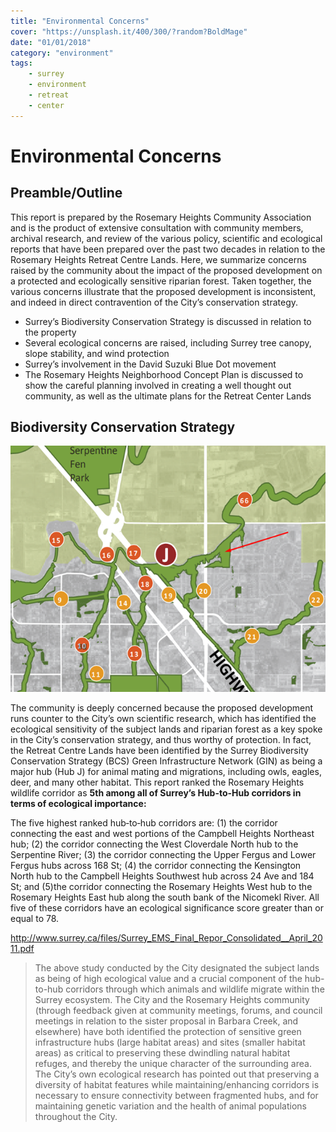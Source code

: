 ```yaml
---
title: "Environmental Concerns"
cover: "https://unsplash.it/400/300/?random?BoldMage"
date: "01/01/2018"
category: "environment"
tags:
    - surrey
    - environment
    - retreat
    - center
---
```

# Environmental Concerns

## Preamble/Outline

This report is prepared by the Rosemary Heights Community Association and is the product of extensive consultation with community members, archival research, and review of the various policy, scientific and ecological reports that have been prepared over the past two decades in relation to the Rosemary Heights Retreat Centre Lands. Here, we summarize concerns raised by the community about the impact of the proposed development on a protected and ecologically sensitive riparian forest. Taken together, the various concerns illustrate that the proposed development is inconsistent, and indeed in direct contravention of the City’s conservation strategy.
* Surrey’s Biodiversity Conservation Strategy is discussed in relation to the property
* Several ecological concerns are raised, including Surrey tree canopy, slope stability, and wind protection
* Surrey’s involvement in the David Suzuki Blue Dot movement
* The Rosemary Heights Neighborhood Concept Plan is discussed to show the careful planning involved in creating a well thought out community, as well as the ultimate plans for the Retreat Center Lands

## Biodiversity Conservation Strategy

![alt text](bcs.png "Biodiversity Conservation Strategy")

The community is deeply concerned because the proposed development runs counter to the City’s own scientific research, which has identified the ecological sensitivity of the subject lands and riparian forest as a key spoke in the City’s conservation strategy, and thus worthy of protection. In fact, the Retreat Centre Lands have been identified by the Surrey Biodiversity Conservation Strategy (BCS) Green Infrastructure Network (GIN) as being a major hub (Hub J) for animal mating and migrations, including owls, eagles, deer, and many other habitat. This report ranked the Rosemary Heights wildlife corridor as **5th among all of Surrey’s Hub-to-Hub corridors in terms of ecological importance:**

The five highest ranked hub‐to‐hub corridors are: (1) the corridor connecting the east and west portions of the Campbell Heights Northeast hub; (2) the corridor connecting the West Cloverdale North hub to the Serpentine River; (3) the corridor connecting the Upper Fergus and Lower Fergus hubs across 168 St; (4) the corridor connecting the Kensington North hub to the Campbell Heights Southwest hub across 24 Ave and 184 St; and (5)the corridor connecting the Rosemary Heights West hub to the Rosemary Heights East hub along the south bank of the Nicomekl River. All five of these corridors have an ecological significance score greater than or equal to 78.

http://www.surrey.ca/files/Surrey_EMS_Final_Repor_Consolidated__April_2011.pdf


>The above study conducted by the City designated the subject lands as being of high ecological value and a crucial component of the hub-to-hub corridors through which animals and wildlife migrate within the Surrey ecosystem.
The City and the Rosemary Heights community (through feedback given at community meetings, forums, and council meetings in relation to the sister proposal in Barbara Creek, and elsewhere) have both identified the protection of sensitive green infrastructure hubs (large habitat areas) and sites (smaller habitat areas) as critical to preserving these dwindling natural habitat refuges, and thereby the unique character of the surrounding area.
The City’s own ecological research has pointed out that preserving a diversity of habitat features while maintaining/enhancing corridors is necessary to ensure connectivity between fragmented hubs, and for maintaining genetic variation and the health of animal populations throughout the City.